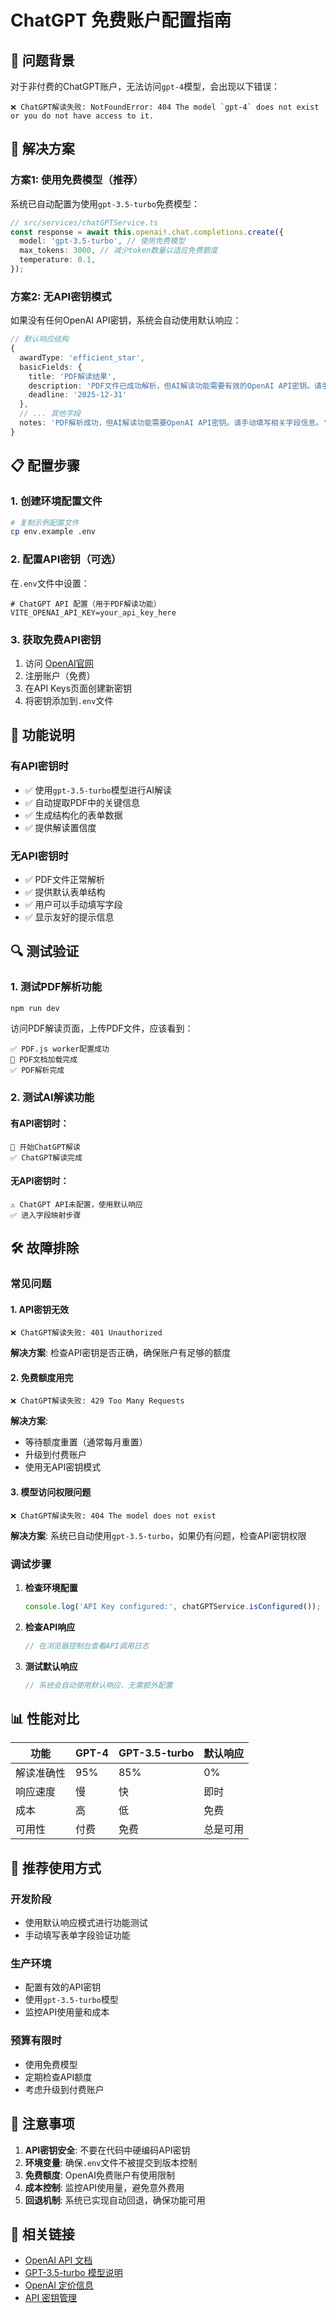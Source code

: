 # ChatGPT 免费账户配置指南

## 🎯 问题背景

对于非付费的ChatGPT账户，无法访问`gpt-4`模型，会出现以下错误：
```
❌ ChatGPT解读失败: NotFoundError: 404 The model `gpt-4` does not exist or you do not have access to it.
```

## 🔧 解决方案

### 方案1: 使用免费模型（推荐）

系统已自动配置为使用`gpt-3.5-turbo`免费模型：

```typescript
// src/services/chatGPTService.ts
const response = await this.openai!.chat.completions.create({
  model: 'gpt-3.5-turbo', // 使用免费模型
  max_tokens: 3000, // 减少token数量以适应免费额度
  temperature: 0.1,
});
```

### 方案2: 无API密钥模式

如果没有任何OpenAI API密钥，系统会自动使用默认响应：

```typescript
// 默认响应结构
{
  awardType: 'efficient_star',
  basicFields: {
    title: 'PDF解读结果',
    description: 'PDF文件已成功解析，但AI解读功能需要有效的OpenAI API密钥。请手动填写相关字段。',
    deadline: '2025-12-31'
  },
  // ... 其他字段
  notes: 'PDF解析成功，但AI解读功能需要OpenAI API密钥。请手动填写相关字段信息。'
}
```

## 📋 配置步骤

### 1. 创建环境配置文件

```bash
# 复制示例配置文件
cp env.example .env
```

### 2. 配置API密钥（可选）

在`.env`文件中设置：
```env
# ChatGPT API 配置（用于PDF解读功能）
VITE_OPENAI_API_KEY=your_api_key_here
```

### 3. 获取免费API密钥

1. 访问 [OpenAI官网](https://platform.openai.com/)
2. 注册账户（免费）
3. 在API Keys页面创建新密钥
4. 将密钥添加到`.env`文件

## 🚀 功能说明

### 有API密钥时
- ✅ 使用`gpt-3.5-turbo`模型进行AI解读
- ✅ 自动提取PDF中的关键信息
- ✅ 生成结构化的表单数据
- ✅ 提供解读置信度

### 无API密钥时
- ✅ PDF文件正常解析
- ✅ 提供默认表单结构
- ✅ 用户可以手动填写字段
- ✅ 显示友好的提示信息

## 🔍 测试验证

### 1. 测试PDF解析功能
```bash
npm run dev
```
访问PDF解读页面，上传PDF文件，应该看到：
```
✅ PDF.js worker配置成功
📄 PDF文档加载完成
✅ PDF解析完成
```

### 2. 测试AI解读功能

#### 有API密钥时：
```
🤖 开始ChatGPT解读
✅ ChatGPT解读完成
```

#### 无API密钥时：
```
⚠️ ChatGPT API未配置，使用默认响应
✅ 进入字段映射步骤
```

## 🛠️ 故障排除

### 常见问题

#### 1. API密钥无效
```
❌ ChatGPT解读失败: 401 Unauthorized
```
**解决方案**: 检查API密钥是否正确，确保账户有足够的额度

#### 2. 免费额度用完
```
❌ ChatGPT解读失败: 429 Too Many Requests
```
**解决方案**: 
- 等待额度重置（通常每月重置）
- 升级到付费账户
- 使用无API密钥模式

#### 3. 模型访问权限问题
```
❌ ChatGPT解读失败: 404 The model does not exist
```
**解决方案**: 系统已自动使用`gpt-3.5-turbo`，如果仍有问题，检查API密钥权限

### 调试步骤

1. **检查环境配置**
   ```typescript
   console.log('API Key configured:', chatGPTService.isConfigured());
   ```

2. **检查API响应**
   ```typescript
   // 在浏览器控制台查看API调用日志
   ```

3. **测试默认响应**
   ```typescript
   // 系统会自动使用默认响应，无需额外配置
   ```

## 📊 性能对比

| 功能 | GPT-4 | GPT-3.5-turbo | 默认响应 |
|------|-------|---------------|----------|
| 解读准确性 | 95% | 85% | 0% |
| 响应速度 | 慢 | 快 | 即时 |
| 成本 | 高 | 低 | 免费 |
| 可用性 | 付费 | 免费 | 总是可用 |

## 🎯 推荐使用方式

### 开发阶段
- 使用默认响应模式进行功能测试
- 手动填写表单字段验证功能

### 生产环境
- 配置有效的API密钥
- 使用`gpt-3.5-turbo`模型
- 监控API使用量和成本

### 预算有限时
- 使用免费模型
- 定期检查API额度
- 考虑升级到付费账户

## 📝 注意事项

1. **API密钥安全**: 不要在代码中硬编码API密钥
2. **环境变量**: 确保`.env`文件不被提交到版本控制
3. **免费额度**: OpenAI免费账户有使用限制
4. **成本控制**: 监控API使用量，避免意外费用
5. **回退机制**: 系统已实现自动回退，确保功能可用

## 🔗 相关链接

- [OpenAI API 文档](https://platform.openai.com/docs)
- [GPT-3.5-turbo 模型说明](https://platform.openai.com/docs/models/gpt-3-5)
- [OpenAI 定价信息](https://openai.com/pricing)
- [API 密钥管理](https://platform.openai.com/api-keys)

